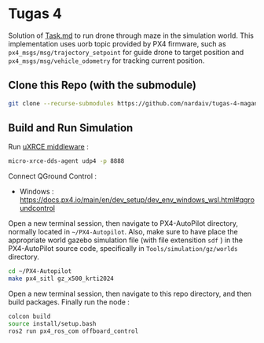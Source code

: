 # Tugas 4
Solution of [Task.md](Task.md) to run drone through maze in the simulation world. This implementation uses uorb topic provided by PX4 firmware, such as ```px4_msgs/msg/trajectory_setpoint``` for guide drone to target position and ```px4_msgs/msg/vehicle_odometry``` for tracking current position. 

## Clone this Repo (with the submodule)
```bash
git clone --recurse-submodules https://github.com/nardaiv/tugas-4-magang.git
```

## Build and Run Simulation

Run [uXRCE middleware](https://docs.px4.io/main/en/middleware/uxrce_dds.html) :
```bash
micro-xrce-dds-agent udp4 -p 8888
```

Connect QGround Control :
- Windows : https://docs.px4.io/main/en/dev_setup/dev_env_windows_wsl.html#qgroundcontrol


Open a new terminal session, then navigate to PX4-AutoPilot directory, normally located in ```~/PX4-Autopilot```. Also, make sure to have place the appropriate world gazebo simulation file (with file extensition ```sdf``` ) in the PX4-AutoPilot source code, specifically in ``` Tools/simulation/gz/worlds ``` directory.
```bash
cd ~/PX4-Autopilot
make px4_sitl gz_x500_krti2024
```
Open a new terminal session, then navigate to this repo directory, and then build packages. Finally run the node :
```bash
colcon build
source install/setup.bash
ros2 run px4_ros_com offboard_control
```